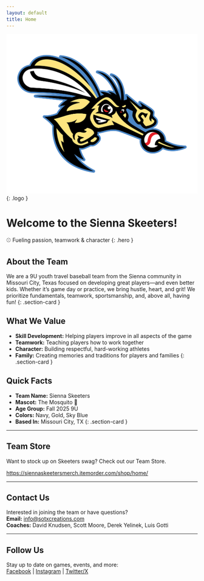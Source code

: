 ```yaml
---
layout: default
title: Home
---
```


![Sienna Skeeters Logo](/assets/Skeeters.png){: .logo }
  
# Welcome to the Sienna Skeeters!
⚾ Fueling passion, teamwork & character
{: .hero }

## About the Team
We are a 9U youth travel baseball team from the Sienna community in Missouri City, Texas focused on developing great players—and even better kids. Whether it’s game day or practice, we bring hustle, heart, and grit! We prioritize fundamentals, teamwork, sportsmanship, and, above all, having fun!
{: .section-card }

## What We Value
- **Skill Development:** Helping players improve in all aspects of the game
- **Teamwork:** Teaching players how to work together
- **Character:** Building respectful, hard-working athletes
- **Family:** Creating memories and traditions for players and families
{: .section-card }

## Quick Facts
  
  - **Team Name:** Sienna Skeeters  
  - **Mascot:** The Mosquito 🦟  
  - **Age Group:** Fall 2025 9U  
  - **Colors:** Navy, Gold, Sky Blue  
  - **Based In:** Missouri City, TX
{: .section-card }

---

## Team Store

Want to stock up on Skeeters swag? Check out our Team Store.

<https://siennaskeetersmerch.itemorder.com/shop/home/>

---

## Contact Us

Interested in joining the team or have questions?  
**Email:** [info@sotxcreations.com](mailto:info@sotxcreations.com)  
**Coaches:** David Knudsen, Scott Moore, Derek Yelinek, Luis Gotti  

---

## Follow Us

Stay up to date on games, events, and more:  
[Facebook](#) | [Instagram](#) | [Twitter/X](#)
